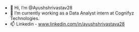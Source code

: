 - 👋 Hi, I’m @Ayushshrivastav28
- 🌱 I’m currently working as a Data Analyst intern at Cognifyz Technologies.
- 📫 Linkedin - www.linkedin.com/in/ayushshrivastava28

<!---
Ayushshrivastav28/Ayushshrivastav28 is a ✨ special ✨ repository because its `README.md` (this file) appears on your GitHub profile.
You can click the Preview link to take a look at your changes.
--->
